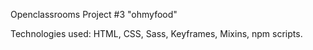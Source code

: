 Openclassrooms Project #3 "ohmyfood"

Technologies used: HTML, CSS, Sass, Keyframes, Mixins, npm scripts.